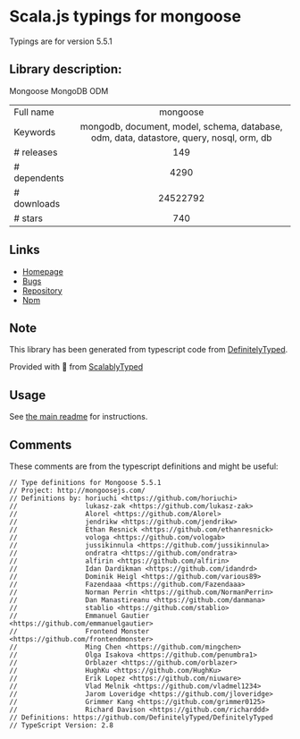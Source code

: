 
# Scala.js typings for mongoose

Typings are for version 5.5.1

## Library description:
Mongoose MongoDB ODM

|                    |                 |
| ------------------ | :-------------: |
| Full name          | mongoose |
| Keywords           | mongodb, document, model, schema, database, odm, data, datastore, query, nosql, orm, db |
| # releases         | 149 |
| # dependents       | 4290 |
| # downloads        | 24522792 |
| # stars            | 740 |

## Links
- [Homepage](http://mongoosejs.com)
- [Bugs](https://github.com/Automattic/mongoose/issues/new)
- [Repository](https://github.com/Automattic/mongoose)
- [Npm](https://www.npmjs.com/package/mongoose)
    


## Note
This library has been generated from typescript code from [DefinitelyTyped](https://definitelytyped.org).

Provided with :purple_heart: from [ScalablyTyped](https://github.com/oyvindberg/ScalablyTyped)

## Usage
See [the main readme](../../readme.md) for instructions.

## Comments

These comments are from the typescript definitions and might be useful:
```
// Type definitions for Mongoose 5.5.1
// Project: http://mongoosejs.com/
// Definitions by: horiuchi <https://github.com/horiuchi>
//                 lukasz-zak <https://github.com/lukasz-zak>
//                 Alorel <https://github.com/Alorel>
//                 jendrikw <https://github.com/jendrikw>
//                 Ethan Resnick <https://github.com/ethanresnick>
//                 vologa <https://github.com/vologab>
//                 jussikinnula <https://github.com/jussikinnula>
//                 ondratra <https://github.com/ondratra>
//                 alfirin <https://github.com/alfirin>
//                 Idan Dardikman <https://github.com/idandrd>
//                 Dominik Heigl <https://github.com/various89>
//                 Fazendaaa <https://github.com/Fazendaaa>
//                 Norman Perrin <https://github.com/NormanPerrin>
//                 Dan Manastireanu <https://github.com/danmana>
//                 stablio <https://github.com/stablio>
//                 Emmanuel Gautier <https://github.com/emmanuelgautier>
//                 Frontend Monster <https://github.com/frontendmonster>
//                 Ming Chen <https://github.com/mingchen>
//                 Olga Isakova <https://github.com/penumbra1>
//                 Orblazer <https://github.com/orblazer>
//                 HughKu <https://github.com/HughKu>
//                 Erik Lopez <https://github.com/niuware>
//                 Vlad Melnik <https://github.com/vladmel1234>
//                 Jarom Loveridge <https://github.com/jloveridge>
//                 Grimmer Kang <https://github.com/grimmer0125>
//                 Richard Davison <https://github.com/richarddd>
// Definitions: https://github.com/DefinitelyTyped/DefinitelyTyped
// TypeScript Version: 2.8

```

